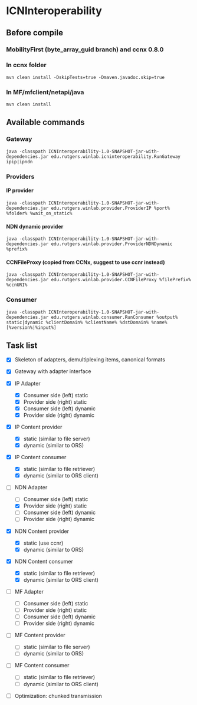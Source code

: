 # ICNInteroperability
## Before compile
### MobilityFirst (byte_array_guid branch) and ccnx 0.8.0
### In ccnx folder
```
mvn clean install -DskipTests=true -Dmaven.javadoc.skip=true
```
### In MF/mfclient/netapi/java 
```
mvn clean install
```
## Available commands
### Gateway
```
java -classpath ICNInteroperability-1.0-SNAPSHOT-jar-with-dependencies.jar edu.rutgers.winlab.icninteroperability.RunGateway ipip|ipndn
```
### Providers
#### IP provider
```
java -classpath ICNInteroperability-1.0-SNAPSHOT-jar-with-dependencies.jar edu.rutgers.winlab.provider.ProviderIP %port% %folder% %wait_on_static%
```
#### NDN dynamic provider
```
java -classpath ICNInteroperability-1.0-SNAPSHOT-jar-with-dependencies.jar edu.rutgers.winlab.provider.ProviderNDNDynamic %prefix%
```
#### CCNFileProxy (copied from CCNx, suggest to use ccnr instead)
```
java -classpath ICNInteroperability-1.0-SNAPSHOT-jar-with-dependencies.jar edu.rutgers.winlab.provider.CCNFileProxy %filePrefix% %ccnURI%
```
### Consumer
```
java -classpath ICNInteroperability-1.0-SNAPSHOT-jar-with-dependencies.jar edu.rutgers.winlab.consumer.RunConsumer %output% static|dynamic %clientDomain% %clientName% %dstDomain% %name% [%version%|%input%]
```

## Task list
- [x] Skeleton of adapters, demultiplexing items, canonical formats
- [x] Gateway with adapter interface
- [x] IP Adapter
  - [x] Consumer side (left) static
  - [x] Provider side (right) static
  - [x] Consumer side (left) dynamic
  - [x] Provider side (right) dynamic
- [x] IP Content provider
  - [x] static (similar to file server)
  - [x] dynamic (similar to ORS)
- [x] IP Content consumer
  - [x] static (similar to file retriever)
  - [x] dynamic (similar to ORS client)
- [ ] NDN Adapter
  - [ ] Consumer side (left) static
  - [x] Provider side (right) static
  - [ ] Consumer side (left) dynamic
  - [ ] Provider side (right) dynamic
- [x] NDN Content provider
  - [x] static (use ccnr)
  - [x] dynamic (similar to ORS)
- [x] NDN Content consumer
  - [x] static (similar to file retriever)
  - [x] dynamic (similar to ORS client)
- [ ] MF Adapter
  - [ ] Consumer side (left) static
  - [ ] Provider side (right) static
  - [ ] Consumer side (left) dynamic
  - [ ] Provider side (right) dynamic
- [ ] MF Content provider
  - [ ] static (similar to file server)
  - [ ] dynamic (similar to ORS)
- [ ] MF Content consumer
  - [ ] static (similar to file retriever)
  - [ ] dynamic (similar to ORS client)
- [ ] Optimization: chunked transmission  

